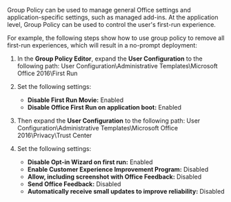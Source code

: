 Group Policy can be used to manage general Office settings and application-specific settings, such as managed add-ins. At the application level, Group Policy can be used to control the user's first-run experience.

For example, the following steps show how to use group policy to remove all first-run experiences, which will result in a no-prompt deployment:<br>

1.  In the **Group Policy Editor**, expand the **User Configuration** to the following path: User Configuration\\Administrative Templates\\Microsoft Office 2016\\First Run
2.  Set the following settings:
    
     -  **Disable First Run Movie:** Enabled
     -  **Disable Office First Run on application boot:** Enabled
3.  Then expand the **User Configuration** to the following path: User Configuration\\Administrative Templates\\Microsoft Office 2016\\Privacy\\Trust Center
4.  Set the following settings:
    
     -  **Disable Opt-in Wizard on first run:** Enabled
     -  **Enable Customer Experience Improvement Program:** Disabled
     -  **Allow, including screenshot with Office Feedback:** Disabled
     -  **Send Office Feedback:** Disabled
     -  **Automatically receive small updates to improve reliability:** Disabled
